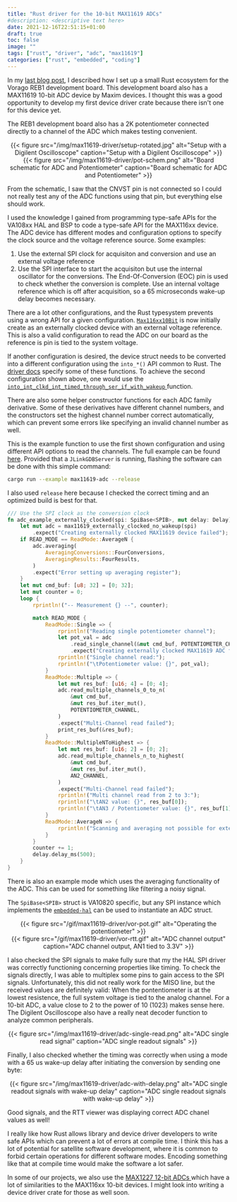 ```yaml
---
title: "Rust driver for the 10-bit MAX11619 ADCs"
#description: <descriptive text here>
date: 2021-12-16T22:51:15+01:00
draft: true
toc: false
image: ""
tags: ["rust", "driver", "adc", "max11619"]
categories: ["rust", "embedded", "coding"]
---
```


In my [last blog post](https://robamu.github.io/post/rust-ecosystem/), I described how I set up a
small Rust ecosystem for the Vorago REB1 development board. This development board also
has a MAX11619 10-bit ADC device by Maxim devices. I thought this was a good opportunity
to develop my first device driver crate because there isn't one for this device yet.

The REB1 development board also has a 2K potentiometer connected directly to a channel of the ADC
which makes testing convenient.

<center>
{{< figure
	src="/img/max11619-driver/setup-rotated.jpg"
	alt="Setup with a Digilent Oscilloscope"
	caption="Setup with a Digilent Oscilloscope"
>}}
</center>

<center>
{{< figure
	src="/img/max11619-driver/pot-schem.png"
	alt="Board schematic for ADC and Potentiometer"
	caption="Board schematic for ADC and Potentiometer"
>}}
</center>

From the schematic, I saw that the CNVST pin is not connected so I could not really test
any of the ADC functions using that pin, but everything else should work.

I used the knowledge I gained from programming type-safe APIs for the VA108xx HAL and BSP to
code a type-safe API for the MAX116xx device. The ADC device has different modes and configuration
options to specify the clock source and the voltage reference source. Some examples:

1. Use the external SPI clock for acquisiton and conversion and use an external voltage reference
2. Use the SPI interface to start the acquisiton but use the internal oscillator for the conversions.
   The End-Of-Conversion (EOC) pin is used to check whether the conversion is complete.
   Use an internal voltage reference which is off after acquisition, so a 65 microseconds wake-up
   delay becomes necessary.

There are a lot other configurations, and the Rust typesystem prevents using a wrong API for a
given configuration. [`Max116xx10Bit`](https://docs.rs/max116xx-10bit/latest/max116xx_10bit/struct.Max116xx10Bit.html)
is now initially create as an externally clocked device with an external voltage reference.
This is also a valid configuration to read the ADC
on our board as the reference is pin is tied to the system voltage.

If another configuration is desired, the device struct needs to be converted into a different
configuration using the `into_*()` API common to Rust. The [driver docs](https://docs.rs/max116xx-10bit/latest/max116xx_10bit/)
specify some of these functions. To achieve the second configuration shown above, one would
use the [`into_int_clkd_int_timed_through_ser_if_with_wakeup`
](https://docs.rs/max116xx-10bit/latest/max116xx_10bit/struct.Max116xx10Bit.html#method.into_int_clkd_int_timed_through_ser_if_with_wakeup)
function.

There are also some helper constructor functions for each ADC family derivative. Some of these
derivatives have different channel numbers, and the constructors set the highest channel number
correct automatically, which can prevent some errors like specifying an invalid channel number
as well.

This is the example function to use the first shown configuration and using different API
options to read the channels. The full example can be found
[here](https://egit.irs.uni-stuttgart.de/rust/vorago-reb1/src/branch/main/examples/max11619-adc.rs).
Provided that a `JLinkGDBServer` is running, flashing the software can be done with this simple
command:

```sh
cargo run --example max11619-adc --release
```

I also used `release` here because I checked the correct timing and an optimized build is best for
that.

```rs
/// Use the SPI clock as the conversion clock
fn adc_example_externally_clocked(spi: SpiBase<SPIB>, mut delay: Delay) -> ! {
    let mut adc = max11619_externally_clocked_no_wakeup(spi)
        .expect("Creating externally clocked MAX11619 device failed");
    if READ_MODE == ReadMode::AverageN {
        adc.averaging(
            AveragingConversions::FourConversions,
            AveragingResults::FourResults,
        )
        .expect("Error setting up averaging register");
    }
    let mut cmd_buf: [u8; 32] = [0; 32];
    let mut counter = 0;
    loop {
        rprintln!("-- Measurement {} --", counter);

        match READ_MODE {
            ReadMode::Single => {
                rprintln!("Reading single potentiometer channel");
                let pot_val = adc
                    .read_single_channel(&mut cmd_buf, POTENTIOMETER_CHANNEL)
                    .expect("Creating externally clocked MAX11619 ADC failed");
                rprintln!("Single channel read:");
                rprintln!("\tPotentiometer value: {}", pot_val);
            }
            ReadMode::Multiple => {
                let mut res_buf: [u16; 4] = [0; 4];
                adc.read_multiple_channels_0_to_n(
                    &mut cmd_buf,
                    &mut res_buf.iter_mut(),
                    POTENTIOMETER_CHANNEL,
                )
                .expect("Multi-Channel read failed");
                print_res_buf(&res_buf);
            }
            ReadMode::MultipleNToHighest => {
                let mut res_buf: [u16; 2] = [0; 2];
                adc.read_multiple_channels_n_to_highest(
                    &mut cmd_buf,
                    &mut res_buf.iter_mut(),
                    AN2_CHANNEL,
                )
                .expect("Multi-Channel read failed");
                rprintln!("Multi channel read from 2 to 3:");
                rprintln!("\tAN2 value: {}", res_buf[0]);
                rprintln!("\tAN3 / Potentiometer value: {}", res_buf[1]);
            }
            ReadMode::AverageN => {
                rprintln!("Scanning and averaging not possible for externally clocked mode");
            }
        }
        counter += 1;
        delay.delay_ms(500);
    }
}
```

There is also an example mode which uses the averaging functionality of the ADC. This can be used
for something like filtering a noisy signal.

The `SpiBase<SPIB>` struct is VA10820 specific, but any SPI instance which implements the
[`embedded-hal`](https://docs.rs/embedded-hal/latest/embedded_hal/) can be used to
instantiate an ADC struct.

<center>
{{< figure
	src="/gif/max11619-driver/vor-pot.gif"
	alt="Operating the potentiometer"
>}}
</center>

<center>
{{< figure
	src="/gif/max11619-driver/vor-rtt.gif"
	alt="ADC channel output"
	caption="ADC channel output, AN1 tied to 3.3V"
>}}
</center>

I also checked the SPI signals to make fully sure that my the HAL SPI driver was correctly
functioning concerning properties like timing. To check the signals directly, I was able to
multiplex some pins to gain access to the SPI signals. Unfortunately, this did not really work for
the MISO line, but the received values are
definitely valid: When the pontentiometer is at the lowest resistence, the full system voltage
is tied to the analog channel. For a 10-bit ADC, a value close to 2 to the power of 10 (1023)
makes sense here. The Digilent Oscilloscope also have a really neat decoder function
to analyze common peripherals.

<center>
{{< figure
	src="/img/max11619-driver/adc-single-read.png"
	alt="ADC single read signal"
	caption="ADC single readout signals"
>}}
</center>

Finally, I also checked whether the timing was correctly when using a mode with a 65 us
wake-up delay after initiating the conversion by sending one byte:

<center>
{{< figure
	src="/img/max11619-driver/adc-with-delay.png"
	alt="ADC single readout signals with wake-up delay"
	caption="ADC single readout signals with wake-up delay"
>}}
</center>

Good signals, and the RTT viewer was displaying correct ADC chanel values as well!

I really like how Rust allows library and device driver developers to write safe APIs which can
prevent a lot of errors at compile time. I think this has a lot of potential for satellite
software development, where it is common to forbid certain operations for different software modes.
Encoding something like that at compile time would make the software a lot safer.

In some of our projects, we also use the [MAX1227 12-bit ADCs
](https://www.maximintegrated.com/en/products/analog/data-converters/analog-to-digital-converters/MAX1227.html)
which have a lot of similarities to the MAX116xx 10-bit devices. I might look into writing
a device driver crate for those as well soon.
